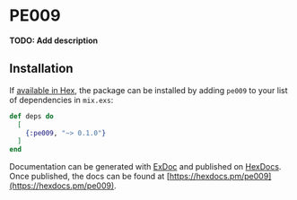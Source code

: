 # PE009

**TODO: Add description**

## Installation

If [available in Hex](https://hex.pm/docs/publish), the package can be installed
by adding `pe009` to your list of dependencies in `mix.exs`:

```elixir
def deps do
  [
    {:pe009, "~> 0.1.0"}
  ]
end
```

Documentation can be generated with [ExDoc](https://github.com/elixir-lang/ex_doc)
and published on [HexDocs](https://hexdocs.pm). Once published, the docs can
be found at [https://hexdocs.pm/pe009](https://hexdocs.pm/pe009).

